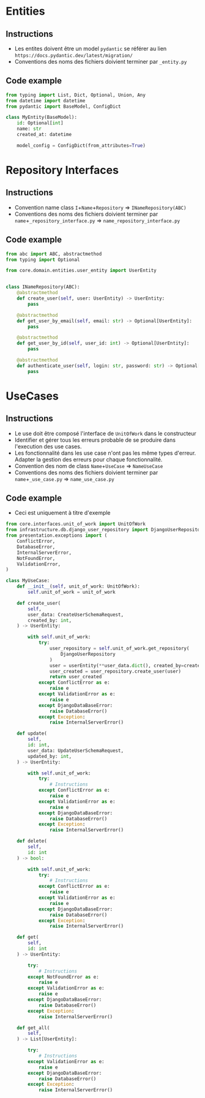 # Entities

## Instructions

- Les entites doivent être un model `pydantic` se référer au lien `https://docs.pydantic.dev/latest/migration/`
- Conventions des noms des fichiers doivient terminer par `_entity.py`

## Code example

```python
from typing import List, Dict, Optional, Union, Any
from datetime import datetime
from pydantic import BaseModel, ConfigDict

class MyEntity(BaseModel):
    id: Optional[int]
    name: str
    created_at: datetime

    model_config = ConfigDict(from_attributes=True)
```

# Repository Interfaces

## Instructions

- Convention name class `I`+`Name`+`Repository` => `INameRepository(ABC)`
- Conventions des noms des fichiers doivient terminer par `name`+`_repository_interface.py` => `name_repository_interface.py`

## Code example

```python
from abc import ABC, abstractmethod
from typing import Optional

from core.domain.entities.user_entity import UserEntity


class INameRepository(ABC):
    @abstractmethod
    def create_user(self, user: UserEntity) -> UserEntity:
        pass

    @abstractmethod
    def get_user_by_email(self, email: str) -> Optional[UserEntity]:
        pass

    @abstractmethod
    def get_user_by_id(self, user_id: int) -> Optional[UserEntity]:
        pass

    @abstractmethod
    def authenticate_user(self, login: str, password: str) -> Optional[UserEntity]:
        pass
```

# UseCases

## Instructions

- Le use doit être composé l'interface de `UnitOfWork` dans le constructeur
- Identifier et gérer tous les erreurs probable de se produire dans l'execution des use cases.
- Les fonctionnalité dans les use case n'ont pas les même types d'erreur. Adapter la gestion des erreurs pour chaque fonctionnalité.
- Convention des nom de class `Name`+`UseCase` => `NameUseCase`
- Conventions des noms des fichiers doivient terminer par `name`+`_use_case.py` => `name_use_case.py`

## Code example

- Ceci est uniquement à titre d'exemple

```python
from core.interfaces.unit_of_work import UnitOfWork
from infrastructure.db.django_user_repository import DjangoUserRepository
from presentation.exceptions import (
    ConflictError,
    DatabaseError,
    InternalServerError,
    NotFoundError,
    ValidationError,
)

class MyUseCase:
    def __init__(self, unit_of_work: UnitOfWork):
        self.unit_of_work = unit_of_work

    def create_user(
        self,
        user_data: CreateUserSchemaRequest,
        created_by: int,
    ) -> UserEntity:

        with self.unit_of_work:
            try:
                user_repository = self.unit_of_work.get_repository(
                    DjangoUserRepository
                )
                user = userEntity(**user_data.dict(), created_by=created_by)
                user_created = user_repository.create_user(user)
                return user_created
            except ConflictError as e:
                raise e
            except ValidationError as e:
                raise e
            except DjangoDataBaseError:
                raise DatabaseError()
            except Exception:
                raise InternalServerError()

    def update(
        self,
        id: int,
        user_data: UpdateUserSchemaRequest,
        updated_by: int,
    ) -> UserEntity:

        with self.unit_of_work:
            try:
                # Instructions
            except ConflictError as e:
                raise e
            except ValidationError as e:
                raise e
            except DjangoDataBaseError:
                raise DatabaseError()
            except Exception:
                raise InternalServerError()

    def delete(
        self,
        id: int
    ) -> bool:

        with self.unit_of_work:
            try:
                # Instructions
            except ConflictError as e:
                raise e
            except ValidationError as e:
                raise e
            except DjangoDataBaseError:
                raise DatabaseError()
            except Exception:
                raise InternalServerError()

    def get(
        self,
        id: int
    ) -> UserEntity:

        try:
            # Instructions
        except NotFoundError as e:
            raise e
        except ValidationError as e:
            raise e
        except DjangoDataBaseError:
            raise DatabaseError()
        except Exception:
            raise InternalServerError()

    def get_all(
        self,
    ) -> List[UserEntity]:

        try:
            # Instructions
        except ValidationError as e:
            raise e
        except DjangoDataBaseError:
            raise DatabaseError()
        except Exception:
            raise InternalServerError()
```
